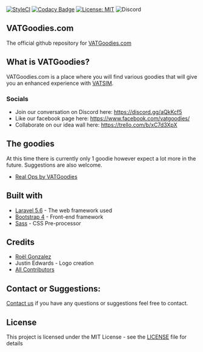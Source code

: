[![StyleCI](https://github.styleci.io/repos/121784641/shield?branch=develop)](https://github.styleci.io/repos/121784641)
[![Codacy Badge](https://api.codacy.com/project/badge/Grade/367a3d1bf509419aa1942d51c9fcb3c0)](https://www.codacy.com/app/roelgonzalez/vatgoodies.com?utm_source=github.com&amp;utm_medium=referral&amp;utm_content=vatsimgoodies/vatgoodies.com&amp;utm_campaign=Badge_Grade)
[![License: MIT](https://img.shields.io/badge/License-MIT-green.svg)](https://opensource.org/licenses/MIT)
![Discord](https://img.shields.io/discord/545254906257342493.svg?color=7289DA&label=Discord&style=popout)


## VATGoodies.com

The official github repository for [VATGoodies.com](https://vatgoodies.com)

## What is VATGoodies?

VATGoodies.com is a place where you will find various goodies that will give you an enhanced experience with [VATSIM](https://vatsim.net).

### Socials
- Join our conversation on Discord here: https://discord.gg/aQkKcf5
- Like our facebook page here: https://www.facebook.com/vatgoodies/
- Collaborate on our idea wall here: https://trello.com/b/xC7d3XpX

## The goodies
At this time there is currently only 1 goodie however expect a lot more in the future. Suggestions are also welcome.
- [Real Ops by VATGoodies](https://github.com/vatsimgoodies/vatsim-real-ops)

## Built with
* [Laravel 5.6](https://laravel.com) - The web framework used
* [Bootstrap 4](https://getbootstrap.com/docs/4.0/) - Front-end framework
* [Sass](https://sass-lang.com/) - CSS Pre-processor

## Credits
- [Roël Gonzalez](https://github.com/roelgonzalez/)
- Justin Edwards - Logo creation
- [All Contributors](../../contributors)

## Contact or Suggestions:
[Contact us](https://rolgonzalez.typeform.com/to/CjREly) if you have any questions or suggestions feel free to contact. 

## License
This project is licensed under the MIT License - see the [LICENSE](LICENSE.md) file for details
